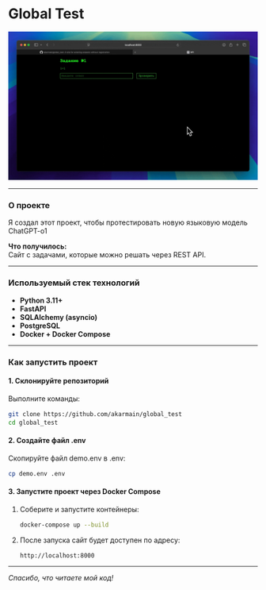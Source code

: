 # Global Test

![Demo](demo.gif)

---

### О проекте

Я создал этот проект, чтобы протестировать новую языковую модель ChatGPT-o1 

**Что получилось:**  
Сайт с задачами, которые можно решать через REST API.

---

### Используемый стек технологий

- **Python 3.11+**
- **FastAPI**
- **SQLAlchemy (asyncio)**
- **PostgreSQL**
- **Docker + Docker Compose**

---

### Как запустить проект

#### 1. Склонируйте репозиторий
Выполните команды:
```bash
git clone https://github.com/akarmain/global_test
cd global_test
```

#### 2. Создайте файл .env
Скопируйте файл demo.env в .env:
```bash
cp demo.env .env
```

#### 3. Запустите проект через Docker Compose

1. Соберите и запустите контейнеры:
   ```bash
   docker-compose up --build
   ```

2. После запуска сайт будет доступен по адресу:
   ```
   http://localhost:8000
   ```

---

_Спасибо, что читаете мой код!_
